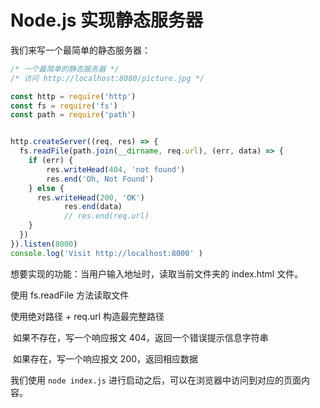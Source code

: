 # Node.js 实现静态服务器

我们来写一个最简单的静态服务器：

```js
/* 一个最简单的静态服务器 */
/* 访问 http://localhost:8080/picture.jpg */

const http = require('http')
const fs = require('fs')
const path = require('path')


http.createServer((req, res) => {
  fs.readFile(path.join(__dirname, req.url), (err, data) => {
  	if (err) {
  		res.writeHead(404, 'not found')
  		res.end('Oh, Not Found')
  	} else {
      res.writeHead(200, 'OK')
			res.end(data)
			// res.end(req.url)
  	}
  })
}).listen(8000)
console.log('Visit http://localhost:8000' )

```

想要实现的功能：当用户输入地址时，读取当前文件夹的 index.html 文件。

使用 fs.readFile 方法读取文件

使用绝对路径 + req.url 构造最完整路径

​	如果不存在，写一个响应报文 404，返回一个错误提示信息字符串

​	如果存在，写一个响应报文 200，返回相应数据

我们使用 `node index.js` 进行启动之后，可以在浏览器中访问到对应的页面内容。

